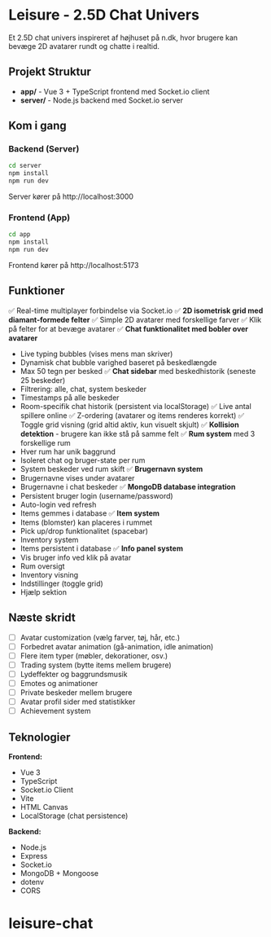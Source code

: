 # Leisure - 2.5D Chat Univers

Et 2.5D chat univers inspireret af højhuset på n.dk, hvor brugere kan bevæge 2D avatarer rundt og chatte i realtid.

## Projekt Struktur

- **app/** - Vue 3 + TypeScript frontend med Socket.io client
- **server/** - Node.js backend med Socket.io server

## Kom i gang

### Backend (Server)

```bash
cd server
npm install
npm run dev
```

Server kører på http://localhost:3000

### Frontend (App)

```bash
cd app
npm install
npm run dev
```

Frontend kører på http://localhost:5173

## Funktioner

✅ Real-time multiplayer forbindelse via Socket.io
✅ **2D isometrisk grid med diamant-formede felter**
✅ Simple 2D avatarer med forskellige farver
✅ Klik på felter for at bevæge avatarer
✅ **Chat funktionalitet med bobler over avatarer**
  - Live typing bubbles (vises mens man skriver)
  - Dynamisk chat bubble varighed baseret på beskedlængde
  - Max 50 tegn per besked
✅ **Chat sidebar** med beskedhistorik (seneste 25 beskeder)
  - Filtrering: alle, chat, system beskeder
  - Timestamps på alle beskeder
  - Room-specifik chat historik (persistent via localStorage)
✅ Live antal spillere online
✅ Z-ordering (avatarer og items renderes korrekt)
✅ Toggle grid visning (grid altid aktiv, kun visuelt skjult)
✅ **Kollision detektion** - brugere kan ikke stå på samme felt
✅ **Rum system** med 3 forskellige rum
  - Hver rum har unik baggrund
  - Isoleret chat og bruger-state per rum
  - System beskeder ved rum skift
✅ **Brugernavn system**
  - Brugernavne vises under avatarer
  - Brugernavne i chat beskeder
✅ **MongoDB database integration**
  - Persistent bruger login (username/password)
  - Auto-login ved refresh
  - Items gemmes i database
✅ **Item system**
  - Items (blomster) kan placeres i rummet
  - Pick up/drop funktionalitet (spacebar)
  - Inventory system
  - Items persistent i database
✅ **Info panel system**
  - Vis bruger info ved klik på avatar
  - Rum oversigt
  - Inventory visning
  - Indstillinger (toggle grid)
  - Hjælp sektion

## Næste skridt

- [ ] Avatar customization (vælg farver, tøj, hår, etc.)
- [ ] Forbedret avatar animation (gå-animation, idle animation)
- [ ] Flere item typer (møbler, dekorationer, osv.)
- [ ] Trading system (bytte items mellem brugere)
- [ ] Lydeffekter og baggrundsmusik
- [ ] Emotes og animationer
- [ ] Private beskeder mellem brugere
- [ ] Avatar profil sider med statistikker
- [ ] Achievement system

## Teknologier

**Frontend:**
- Vue 3
- TypeScript
- Socket.io Client
- Vite
- HTML Canvas
- LocalStorage (chat persistence)

**Backend:**
- Node.js
- Express
- Socket.io
- MongoDB + Mongoose
- dotenv
- CORS

# leisure-chat
